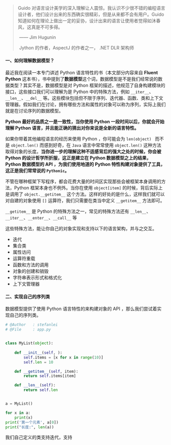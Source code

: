 > Guido 对语言设计美学的深入理解让人震惊。我认识不少很不错的编程语言设计者，他们设计出来的东西确实很精彩，但是从来都不会有用户。Guido 知道如何在理论上做出一定的妥协，设计出来的语言让使用者觉得如沐春风，这真是不可多得。				
>
> ​																			—— Jim Hugunin
>
> ​											Jython 的作者，AspectJ 的作者之一， .NET DLR 架构师

#### 一、如何理解数据模型？

最近我在阅读一本专门讲述 Python 语言特性的书（本文部分内容来自 **Fluent Python** 这本书），书中提到了**数据模型**这个词，数据模型是不是我们经常说的数据类型？其实不是，数据模型是对 Python 框架的描述，他规范了自身构建模块的接口，这些接口我们可以理解为是 Python 中的特殊方法，例如 `__iter__`、`__len__`、`__del__` 等。这些模块包括但不限于序列、迭代器、函数、类和上下文管理器。假如我们在讨论，拥有哪些方法和属性的对象可以称为序列，实际上我们就是在讨论序列的数据模型。

**Python 最好的品质之一是一致性，当你使用 Python 一段时间以后，你就会开始理解 Python 语言，并且能正确的猜出对你来说是全新的语言特性。**

 如果你带着其他编程语言的经历来使用 Python ，你可能会为 `len(object) ` 而不是 `object.len()` 而感到好奇，在 `Java` 语言中常常使用 `object.len()` 这种方法取得对象的长度。**当你进一步的理解这种不适感背后的强大之处的时候，你会被 Python 的设计哲学所折服，这正是建立在 Python 数据模型之上的结果，Python 数据模型的 API ，为我们使用地道的 Python 特性构建对象提供了工具，这正是我们常常说的 `Pythonic`。**

不管在哪种框架下写程序，都会花费大量的时间区实现那些会被框架本身调用的方法，Python 框架本身也不例外。当你在使用 `object[item]` 的时候，背后实际上是调用了 `object.__getitem__` 这个方法。这样的好处的是什么，这样我们就可以对自建的对象使用 `[]` 运算符，我们只需要在类当中定义 `__getitem__` 方法即可。

`__getitem__` 是 Python 的特殊方法之一，常见的特殊方法还有 `__len__`、`__iter__`、`__enter__`、`__call__` 等

这些特殊方法，能让你自己的对象实现和支持以下的语言架构，并与之交互。

- 迭代
- 集合类
- 属性访问
- 运算符重载
- 函数和方法的调用
- 对象的创建和销毁
- 字符串表示形式和格式化
- 上下文管理器

#### 二、实现自己的序列类

数据模型提供了使用 Python 语言特性的来构建对象的 API ，那么我们尝试着实现自己的序列类。

```python
# @Author   : stefanlei
# @File     : app.py


class MyList(object):
    
    def __init__(self, ):
        self.items = [x for x in range(10)]
        self.len = 10

    def __getitem__(self, item):
        return self.items[item]

    def __len__(self):
        return self.len


a = MyList()

for x in a:
    print(x)
print('第一个元素', a[0])
print("长度:", len(a))

```

我们自己定义的类支持迭代，支持